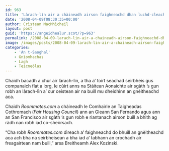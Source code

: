 ```yaml
---
id: 963
title: 'Làrach-lìn air a chàineadh airson faighneachd dhan luchd-cleachdaidh mun gnèitheachd aca'
date: '2008-04-09T08:30:35+00:00'
author: Crìstean MacMhìcheil
layout: post
guid: 'https://angeidhealur.scot/?p=963'
permalink: /2008-04-09-larach-lin-air-a-chaineadh-airson-faighneachd-dhan-luchd-cleachdaidh-mun-gneitheachd-aca/
image: /images/posts/2008-04-09-larach-lin-air-a-chaineadh-airson-faighneachd-dhan-luchd-cleachdaidh-mun-gneitheachd-aca.webp
categories:
    - 'An t-Saoghal'
    - Gnìomhachas
    - Lagh
    - Teicneòlas
---
```


Chaidh bacadh a chur air làrach-lìn, a tha a’ toirt seachad seirbheis gus companaich flat a lorg, le cùirt anns na Stàitean Aonaichte air sgàth ’s gun robh an làrach-lìn a’ cur ceistean air na buill mu dheidhinn an gnèitheachd aca.

Chaidh *Roommates.com* a chàineadh le Comhairle an Taigheadas Cothromach (*Fair Housing Council*) ann an Gleann San Fernando agus ann an San Francisco air sgàth ’s gun robh e riantanach airson buill a bhith ag ràdh nan robh iad co-sheòrsach.

“Cha robh *Roommates.com* dìreach a’ faighneachd do bhuill an gnèitheachd aca ach bha na seirbheisean a bha iad a’ tabhann an crochadh air freagairtean nam buill,” arsa Breitheamh Alex Kozinski.
